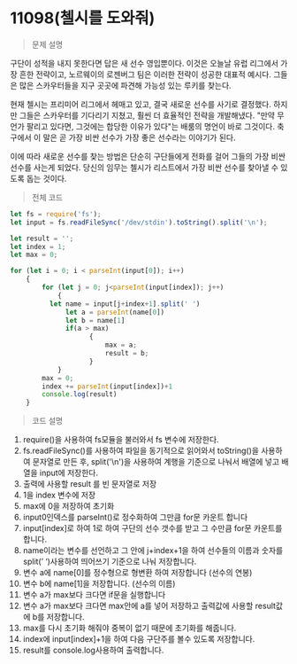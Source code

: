 # 11098(첼시를 도와줘)

> 문제 설명
> 

구단이 성적을 내지 못한다면 답은 새 선수 영입뿐이다. 이것은 오늘날 유럽 리그에서 가장 흔한 전략이고, 노르웨이의 로젠버그 팀은 이러한 전략이 성공한 대표적 예시다. 그들은 많은 스카우터들을 지구 곳곳에 파견해 가능성 있는 루키를 찾는다.

현재 첼시는 프리미어 리그에서 헤매고 있고, 결국 새로운 선수를 사기로 결정했다. 하지만 그들은 스카우터를 기다리기 지쳤고, 훨씬 더 효율적인 전략을 개발해냈다. "만약 무언가 팔리고 있다면, 그것에는 합당한 이유가 있다"는 배룸의 명언이 바로 그것이다. 축구에서 이 말은 곧 가장 비싼 선수가 가장 좋은 선수라는 이야기가 된다.

이에 따라 새로운 선수를 찾는 방법은 단순히 구단들에게 전화를 걸어 그들의 가장 비싼 선수를 사는게 되었다. 당신의 임무는 첼시가 리스트에서 가장 비싼 선수를 찾아낼 수 있도록 돕는 것이다.

> 전체 코드
> 

```jsx
let fs = require('fs');
let input = fs.readFileSync('/dev/stdin').toString().split('\n');

let result = ''; 
let index = 1;
let max = 0; 

for (let i = 0; i < parseInt(input[0]); i++)
    { 
        for (let j = 0; j<parseInt(input[index]); j++)
            {
	      let name = input[j+index+1].split(' ')
              let a = parseInt(name[0]) 
              let b = name[1] 
              if(a > max) 
                    {
                        max = a; 
                        result = b; 
                    }
            }
        max = 0;
        index += parseInt(input[index])+1
        console.log(result)
    }
```

> 코드 설명
> 
1. require()을 사용하여 fs모듈을 불러와서 fs 변수에 저장한다.
2. fs.readFileSync()를 사용하여 파일을 동기적으로 읽어와서 toString()을 사용하여 문자열로 만든 후, split('\n')을 사용하여 계행을 기준으로 나눠서 배열에 넣고 배열을 input에 저장한다.
3. 출력에 사용할 result 를 빈 문자열로 저장
4. 1을 index 변수에 저장
5. max에 0을 저장하여 초기화  
6. input0인덱스를 parseInt()로 정수화하여 그만큼 for문 카운트 합니다
7. input[index]로 하여 1로 하여 구단의 선수 갯수를 받고 그 수만큼 for문 카운트를 합니다.
8. name이라는 변수를 선언하고 그 안에 j+index+1을 하여 선수들의 이름과 숫자를 split(’ ‘)사용하여 띄어쓰기 기준으로 나눠 저장합니다. 
9. 변수 a에 name[0]를 정수형으로 형변환 하여 저장합니다 (선수의 연봉)
10. 변수 b에 name[1]을 저장합니다. (선수의 이름)
11. 변수 a가 max보다 크다면 if문을 실행합니다
12. 변수 a가 max보다 크다면 max안에 a를 넣어 저장하고 출력값에 사용할 result값에 b를 저장합니다. 
13. max를 다시 초기화 해줘야 중복이 없기 때문에 초기화를 해줍니다.
14. index에 input[index]+1을 하여 다음 구단주를 볼수 있도록 저장합니다.
15. result를 console.log사용하여 출력합니다.
